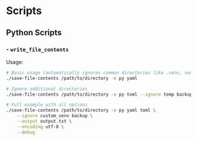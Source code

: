 # Scripts

## Python Scripts

### - `write_file_contents`

Usage:
```bash
# Basic usage (automatically ignores common directories like .venv, venv, etc.)
./save-file-contents /path/to/directory -e py yaml

# Ignore additional directories
./save-file-contents /path/to/directory -e py toml --ignore temp backup old

# Full example with all options
./save-file-contents /path/to/directory -e py yaml toml \
    --ignore custom_venv backup \
    --output output.txt \
    --encoding utf-8 \
    --debug
````

